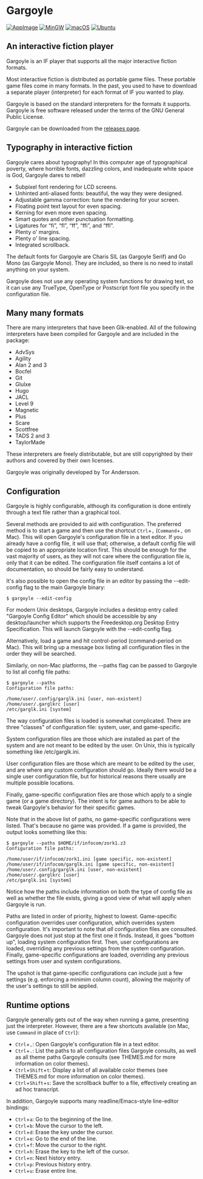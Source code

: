 # Gargoyle

[![AppImage](https://github.com/garglk/garglk/actions/workflows/appimage.yml/badge.svg)](https://github.com/garglk/garglk/actions/workflows/appimage.yml)
[![MinGW](https://github.com/garglk/garglk/actions/workflows/mingw.yml/badge.svg)](https://github.com/garglk/garglk/actions/workflows/mingw.yml)
[![macOS](https://github.com/garglk/garglk/actions/workflows/macos-dmg.yml/badge.svg)](https://github.com/garglk/garglk/actions/workflows/macos-dmg.yml)
[![Ubuntu](https://github.com/garglk/garglk/actions/workflows/ubuntu-deb.yml/badge.svg)](https://github.com/garglk/garglk/actions/workflows/ubuntu-deb.yml)

## An interactive fiction player

Gargoyle is an IF player that supports all the major interactive fiction
formats.

Most interactive fiction is distributed as portable game files. These portable
game files come in many formats. In the past, you used to have to download a
separate player (interpreter) for each format of IF you wanted to play.

Gargoyle is based on the standard interpreters for the formats it supports.
Gargoyle is free software released under the terms of the GNU General Public
License.

Gargoyle can be downloaded from the [releases page](https://github.com/garglk/garglk/releases).

## Typography in interactive fiction

Gargoyle cares about typography! In this computer age of typographical poverty,
where horrible fonts, dazzling colors, and inadequate white space is God,
Gargoyle dares to rebel!

* Subpixel font rendering for LCD screens.
* Unhinted anti-aliased fonts: beautiful, the way they were designed.
* Adjustable gamma correction: tune the rendering for your screen.
* Floating point text layout for even spacing.
* Kerning for even more even spacing.
* Smart quotes and other punctuation formatting.
* Ligatures for “fi”, “fl”, “ff”, “ffi”, and “ffl”.
* Plenty o' margins.
* Plenty o' line spacing.
* Integrated scrollback.

The default fonts for Gargoyle are Charis SIL (as Gargoyle Serif) and Go Mono
(as Gargoyle Mono). They are included, so there is no need to install anything
on your system.

Gargoyle does not use any operating system functions for drawing text, so it can
use any TrueType, OpenType or Postscript font file you specify in the
configuration file.

## Many many formats

There are many interpreters that have been Glk-enabled. All of the following
interpreters have been compiled for Gargoyle and are included in the package:

* AdvSys
* Agility
* Alan 2 and 3
* Bocfel
* Git
* Glulxe
* Hugo
* JACL
* Level 9
* Magnetic
* Plus
* Scare
* Scottfree
* TADS 2 and 3
* TaylorMade

These interpreters are freely distributable, but are still copyrighted by their
authors and covered by their own licenses.

Gargoyle was originally developed by Tor Andersson.

## Configuration

Gargoyle is highly configurable, although its configuration is done entirely
through a text file rather than a graphical tool.

Several methods are provided to aid with configuration. The preferred method is
to start a game and then use the shortcut `Ctrl`+`,` (`Command`+`,` on Mac).
This will open Gargoyle's configuration file in a text editor. If you already
have a config file, it will use that; otherwise, a default config file will be
copied to an appropriate location first. This should be enough for the vast
majority of users, as they will not care where the configuration file is, only
that it can be edited. The configuration file itself contains a lot of
documentation, so should be fairly easy to understand.

It's also possible to open the config file in an editor by passing the
--edit-config flag to the main Gargoyle binary:

    $ gargoyle --edit-config

For modern Unix desktops, Gargoyle includes a desktop entry called "Gargoyle
Config Editor" which should be accessible by any desktop/launcher which supports
the Freedesktop.org Desktop Entry Specification. This will launch Gargoyle with
the --edit-config flag.

Alternatively, load a game and hit control-period (command-period on Mac). This
will bring up a message box listing all configuration files in the order they
will be searched.

Similarly, on non-Mac platforms, the --paths flag can be passed to Gargoyle to
list all config file paths:

    $ gargoyle --paths
    Configuration file paths:

    /home/user/.config/garglk.ini [user, non-existent]
    /home/user/.garglkrc [user]
    /etc/garglk.ini [system]

The way configuration files is loaded is somewhat complicated. There are three
"classes" of configuration file: system, user, and game-specific.

System configuration files are those which are installed as part of the system
and are not meant to be edited by the user. On Unix, this is typically something
like /etc/garglk.ini.

User configuration files are those which are meant to be edited by the user, and
are where any custom configuration should go. Ideally there would be a single
user configuration file, but for historical reasons there usually are multiple
possible locations.

Finally, game-specific configuration files are those which apply to a single
game (or a game directory). The intent is for game authors to be able to tweak
Gargoyle's behavior for their specific games.

Note that in the above list of paths, no game-specific configurations were
listed. That's because no game was provided. If a game is provided, the output
looks something like this:

    $ gargoyle --paths $HOME/if/infocom/zork1.z3
    Configuration file paths:

    /home/user/if/infocom/zork1.ini [game specific, non-existent]
    /home/user/if/infocom/garglk.ini [game specific, non-existent]
    /home/user/.config/garglk.ini [user, non-existent]
    /home/user/.garglkrc [user]
    /etc/garglk.ini [system]

Notice how the paths include information on both the type of config file as well
as whether the file exists, giving a good view of what will apply when Gargoyle
is run.

Paths are listed in order of priority, highest to lowest. Game-specific
configuration overrides user configuration, which overrides system
configuration. It's important to note that _all_ configuration files are
consulted. Gargoyle does not just stop at the first one it finds. Instead, it
goes "bottom up", loading system configuration first. Then, user configurations
are loaded, overriding any previous settings from the system configuration.
Finally, game-specific configurations are loaded, overriding any previous
settings from user and system configurations.

The upshot is that game-specific configurations can include just a few settings
(e.g. enforcing a minimim column count), allowing the majority of the user's
settings to still be applied.

## Runtime options

Gargoyle generally gets out of the way when running a game, presenting just the
interpreter. However, there are a few shortcuts available (on Mac, use
`Command` in place of `Ctrl`):

* `Ctrl`+`,`: Open Gargoyle's configuration file in a text editor.
* `Ctrl`+`.`: List the paths to all configuration files Gargoyle consults, as
  well as all theme paths Gargoyle consults (see THEMES.md for more information
  on color themes).
* `Ctrl`+`Shift`+`t`: Display a list of all available color themes (see
  THEMES.md for more information on color themes).
* `Ctrl`+`Shift`+`s`: Save the scrollback buffer to a file, effectively
  creating an ad hoc transcript.

In addition, Gargoyle supports many readline/Emacs-style line-editor bindings:

* `Ctrl`+`a`: Go to the beginning of the line.
* `Ctrl`+`b`: Move the cursor to the left.
* `Ctrl`+`d`: Erase the key under the cursor.
* `Ctrl`+`e`: Go to the end of the line.
* `Ctrl`+`f`: Move the cursor to the right.
* `Ctrl`+`h`: Erase the key to the left of the cursor.
* `Ctrl`+`n`: Next history entry.
* `Ctrl`+`p`: Previous history entry.
* `Ctrl`+`u`: Erase entire line.
